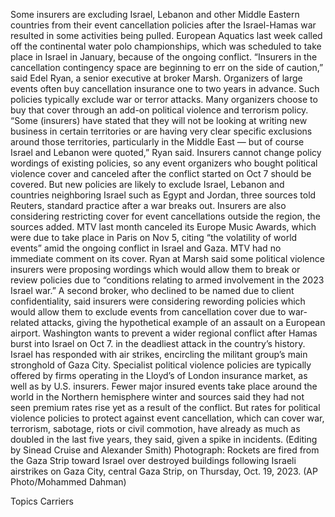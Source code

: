 Some insurers are excluding Israel, Lebanon and other Middle Eastern countries from their event cancellation policies after the Israel-Hamas war resulted in some activities being pulled.
European Aquatics last week called off the continental water polo championships, which was scheduled to take place in Israel in January, because of the ongoing conflict.
“Insurers in the cancellation contingency space are beginning to err on the side of caution,” said Edel Ryan, a senior executive at broker Marsh.
Organizers of large events often buy cancellation insurance one to two years in advance. Such policies typically exclude war or terror attacks. Many organizers choose to buy that cover through an add-on political violence and terrorism policy.
“Some (insurers) have stated that they will not be looking at writing new business in certain territories or are having very clear specific exclusions around those territories, particularly in the Middle East — but of course Israel and Lebanon were quoted,” Ryan said.
Insurers cannot change policy wordings of existing policies, so any event organizers who bought political violence cover and canceled after the conflict started on Oct 7 should be covered.
But new policies are likely to exclude Israel, Lebanon and countries neighboring Israel such as Egypt and Jordan, three sources told Reuters, standard practice after a war breaks out.
Insurers are also considering restricting cover for event cancellations outside the region, the sources added.
MTV last month canceled its Europe Music Awards, which were due to take place in Paris on Nov 5, citing “the volatility of world events” amid the ongoing conflict in Israel and Gaza.
MTV had no immediate comment on its cover.
Ryan at Marsh said some political violence insurers were proposing wordings which would allow them to break or review policies due to “conditions relating to armed involvement in the 2023 Israel war.”
A second broker, who declined to be named due to client confidentiality, said insurers were considering rewording policies which would allow them to exclude events from cancellation cover due to war-related attacks, giving the hypothetical example of an assault on a European airport.
Washington wants to prevent a wider regional conflict after Hamas burst into Israel on Oct 7. in the deadliest attack in the country’s history. Israel has responded with air strikes, encircling the militant group’s main stronghold of Gaza City.
Specialist political violence policies are typically offered by firms operating in the Lloyd’s of London insurance market, as well as by U.S. insurers.
Fewer major insured events take place around the world in the Northern hemisphere winter and sources said they had not seen premium rates rise yet as a result of the conflict.
But rates for political violence policies to protect against event cancellation, which can cover war, terrorism, sabotage, riots or civil commotion, have already as much as doubled in the last five years, they said, given a spike in incidents.
(Editing by Sinead Cruise and Alexander Smith)
Photograph: Rockets are fired from the Gaza Strip toward Israel over destroyed buildings following Israeli airstrikes on Gaza City, central Gaza Strip, on Thursday, Oct. 19, 2023. (AP Photo/Mohammed Dahman)

Topics
Carriers
